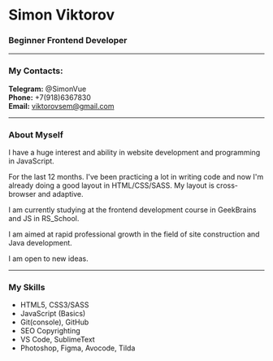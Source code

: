 # **Simon Viktorov**
### Beginner Frontend Developer

---

### My Contacts:

**Telegram:** @SimonVue<br>
**Phone:** +7(918)6367830<br>
**Email:** viktorovsem@gmail.com

---

### **About Myself**



I have a huge interest and ability in website development and programming in JavaScript.

For the last 12 months. I've been practicing a lot in writing code and now I'm already doing a good layout in HTML/CSS/SASS. My layout is cross-browser and adaptive.

I am currently studying at the frontend development course in GeekBrains and JS in RS_School.

I am aimed at rapid professional growth in the field of site construction and Java development.

I am open to new ideas.

---

### My Skills ###

* HTML5, CSS3/SASS
* JavaScript (Basics)
* Git(console), GitHub
* SEO Copyrighting
* VS Code, SublimeText
* Photoshop, Figma, Avocode, Tilda








